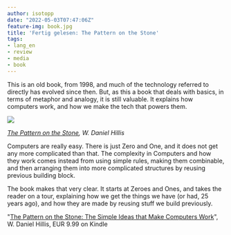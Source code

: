 ```yaml
---
author: isotopp
date: "2022-05-03T07:47:06Z"
feature-img: book.jpg
title: 'Fertig gelesen: The Pattern on the Stone'
tags:
- lang_en
- review
- media
- book
---
```


This is an old book, from 1998, and much of the technology referred to directly has evolved since then.
But, as this a book that deals with basics, in terms of metaphor and analogy, it is still valuable.
It explains how computers work, and how we make the tech that powers them.

![](https://blog.koehntopp.info/uploads/2022/05/pattern.jpg)

*[The Pattern on the Stone](https://www.amazon.de/-/en/W-Daniel-Hillis-ebook/dp/B06XC774TQ), W. Daniel Hillis*

Computers are really easy.
There is just Zero and One, and it does not get any more complicated than that.
The complexity in Computers and how they work comes instead from using simple rules, making them combinable, and then arranging them into more complicated structures by reusing previous building block.

The book makes that very clear.
It starts at Zeroes and Ones, and takes the reader on a tour, explaining how we get the things we have (or had, 25 years ago), and how they are made by reusing stuff we build previously.

"[The Pattern on the Stone: The Simple Ideas that Make Computers Work](https://www.amazon.de/-/en/W-Daniel-Hillis-ebook/dp/B06XC774TQ)", W. Daniel Hillis, EUR 9.99 on Kindle
